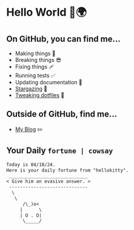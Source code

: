 # Hello World 👋🌍

## On GitHub, you can find me...

- Making things 🧰
- Breaking things 😎
- Fixing things 🩹
- Running tests ✅
- Updating documentation 📝
- [Stargazing](https://github.com/lemonase?tab=stars) 🌟
- [Tweaking dotfiles](https://github.com/lemonase/dotfiles) 📁


## Outside of GitHub, find me...

- [My Blog](https://madjam.dev/) ✏️

## Your Daily `fortune | cowsay`

```txt
Today is 04/18/24.
Here is your daily fortune from "hellokitty".
 _____________________________
< Give him an evasive answer. >
 -----------------------------
  \
   \
      /\_)o<
     |      \
     | O . O|
      \_____/
```
